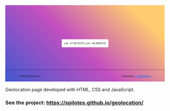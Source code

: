 <img src="./img/home.png">

Geolocation page developed with HTML, CSS and JavaScript.
### See the project: https://spilotes.github.io/geolocation/
